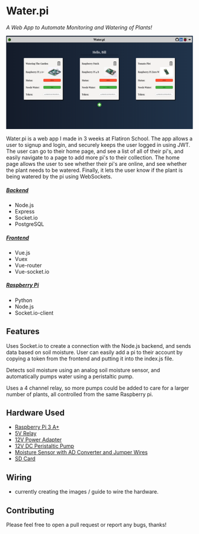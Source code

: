 # Water.pi
*A Web App to Automate Monitoring and Watering of Plants!*

![intro](https://github.com/ethancollins0/capstone-backend/blob/master/GitFiles/Home.png)

Water.pi is a web app I made in 3 weeks at Flatiron School. The app allows a user to signup and login, 
and securely keeps the user logged in using JWT. The user can go to their home page, and see a list of all of their pi's,
and easily navigate to a page to add more pi's to their collection. The home page allows the user to see whether their 
pi's are online, and see whether the plant needs to be watered. Finally, it lets the user know if the plant is being 
watered by the pi using WebSockets.

##### [Backend](https://github.com/ethancollins0/capstone-backend)
- Node.js
- Express
- Socket.io
- PostgreSQL
 
##### [Frontend](https://github.com/ethancollins0/capstone-frontend)
- Vue.js
- Vuex
- Vue-router
- Vue-socket.io

##### [Raspberry Pi](https://github.com/ethancollins0/raspberry-pi-api)
- Python
- Node.js
- Socket.io-client

## Features
Uses Socket.io to create a connection with the Node.js backend, and sends data based on soil moisture. User can easily add a pi
to their account by copying a token from the frontend and putting it into the index.js file.

Detects soil moisture using an analog soil moisture sensor, and automatically pumps water using a peristaltic pump.

Uses a 4 channel relay, so more pumps could be added to care for a larger number of plants, all controlled from the same Raspberry pi.

## Hardware Used
- [Raspberry Pi 3 A+](https://www.raspberrypi.org/products/raspberry-pi-3-model-a-plus/)
- [5V Relay](https://www.amazon.com/gp/product/B0057OC5O8/ref=ppx_yo_dt_b_asin_title_o00_s00?ie=UTF8&psc=1)
- [12V Power Adapter](https://www.amazon.com/gp/product/B019Q3U72M/ref=ppx_yo_dt_b_asin_title_o00_s00?ie=UTF8&psc=1)
- [12V DC Peristaltic Pump](https://www.amazon.com/gp/product/B075VN1QZM/ref=ppx_yo_dt_b_asin_title_o00_s01?ie=UTF8&psc=1)
- [Moisture Sensor with AD Converter and Jumper Wires](https://www.amazon.com/gp/product/B071F4RDHY/ref=ppx_yo_dt_b_asin_title_o01_s00?ie=UTF8&psc=1)
- [SD Card](https://www.amazon.com/gp/product/B073K14CVB/ref=ppx_yo_dt_b_asin_title_o03_s01?ie=UTF8&psc=1)

## Wiring
- currently creating the images / guide to wire the hardware.

## Contributing
Please feel free to open a pull request or report any bugs, thanks!
